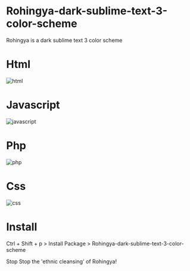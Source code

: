 # Rohingya-dark-sublime-text-3-color-scheme
Rohingya is a dark sublime text 3 color scheme

# Html
![html](https://user-images.githubusercontent.com/32423657/31104077-a58832e6-a7d2-11e7-824a-25f24ef45b06.PNG)

# Javascript 
![javascript](https://user-images.githubusercontent.com/32423657/31104171-57d8e74c-a7d3-11e7-958d-ce9922bb63e3.PNG)

# Php
![php](https://user-images.githubusercontent.com/32423657/31104212-93f5486a-a7d3-11e7-8cca-7b9e30be7358.PNG)

# Css
![css](https://user-images.githubusercontent.com/32423657/31104241-c7600f28-a7d3-11e7-8f16-01c6ef43d5c1.PNG)

# Install

Ctrl +  Shift + p >  Install Package > Rohingya-dark-sublime-text-3-color-scheme

Stop
Stop the 'ethnic cleansing' of Rohingya!
